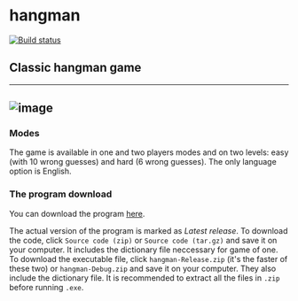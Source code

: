 # hangman

[![Build status](https://ci.appveyor.com/api/projects/status/flit6delj6byinbf/branch/master?svg=true)](https://ci.appveyor.com/project/amrukwa/hangman/branch/master)

## Classic hangman game
----
![image](https://user-images.githubusercontent.com/57860857/71855338-0f424e80-30e1-11ea-808c-e551de154d6d.png)
----

### Modes
The game is available in one and two players modes and on two levels: easy (with 10 wrong guesses) and hard (6 wrong guesses). 
The only language option is English.


### The program download

You can download the program [here](https://github.com/amrukwa/hangman/releases).

The actual version of the program is marked as _Latest release_.
To download the code, click `Source code (zip)` or `Source code (tar.gz)` and save it on your computer. It includes the dictionary file neccessary for game of one.
To download the executable file, click `hangman-Release.zip` (it's the faster of these two) or `hangman-Debug.zip` and save it on your computer. They also include the dictionary file. It is recommended to extract all the files in `.zip` before running `.exe`.